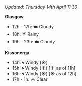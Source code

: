 *Updated: Thursday 14th April 11:30*

**Glasgow**

* 12h - 17h: :cloud: Cloudy
* 18h: :umbrella: Rainy
* 19h - 23h: :cloud: Cloudy

**Kissonerga**

* 14h: :cyclone: Windy (:sunny:)
* 15h: :cyclone: Windy (:sunny:) [:sunny: as of 11h]
* 16h: :cyclone: Windy (:sunny:) [:sunny: as of 12h]
* 17h - 1h: :sunny: Clear
